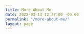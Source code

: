 ```yaml
---
title: More About Me
date: 2022-03-13 12:27:00 -04:00
permalink: "/more-about-me/"
layout: page
---
```


